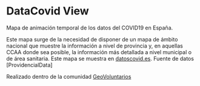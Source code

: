 # DataCovid View

Mapa de animación temporal de los datos del COVID19 en España.

Este mapa surge de la necesidad de disponer de un mapa de ámbito nacional que muestre la información a nivel de provincia y, en aquellas CCAA donde sea posible, la información más detallada a nivel municipal o de área sanitaria. Este mapa se muestra en [datoscovid.es](https://www.datoscovid.es/). Fuente de datos [ProvidencialData]

Realizado dentro de la comunidad [GeoVoluntarios](https://www.geovoluntarios.org/)
